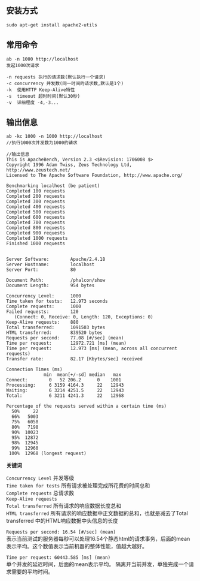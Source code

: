 ## 安装方式

	sudo apt-get install apache2-utils
	
## 常用命令

	ab -n 1000 http://localhost 
	发起1000次请求 
	
	-n requests 执行的请求数(默认执行一个请求)
	-c concurrency 并发数(同一时间的请求数,默认是1个)
	-k  使用HTTP Keep-Alive特性
	-s  timeout 超时时间(默认30秒)
	-v  详细程度 -4,-3...
	
## 输出信息

	ab -kc 1000 -n 1000 http://localhost 
	//执行1000次并发数为1000的请求

	//输出信息
	This is ApacheBench, Version 2.3 <$Revision: 1706008 $>
	Copyright 1996 Adam Twiss, Zeus Technology Ltd, http://www.zeustech.net/
	Licensed to The Apache Software Foundation, http://www.apache.org/

	Benchmarking localhost (be patient)
	Completed 100 requests
	Completed 200 requests
	Completed 300 requests
	Completed 400 requests
	Completed 500 requests
	Completed 600 requests
	Completed 700 requests
	Completed 800 requests
	Completed 900 requests
	Completed 1000 requests
	Finished 1000 requests


	Server Software:        Apache/2.4.18
	Server Hostname:        localhost
	Server Port:            80

	Document Path:          /phalcon/show
	Document Length:        954 bytes

	Concurrency Level:      1000
	Time taken for tests:   12.973 seconds
	Complete requests:      1000
	Failed requests:        120
	   (Connect: 0, Receive: 0, Length: 120, Exceptions: 0)
	Keep-Alive requests:    880
	Total transferred:      1091503 bytes
	HTML transferred:       839520 bytes
	Requests per second:    77.08 [#/sec] (mean)
	Time per request:       12972.721 [ms] (mean)
	Time per request:       12.973 [ms] (mean, across all concurrent requests)
	Transfer rate:          82.17 [Kbytes/sec] received

	Connection Times (ms)
	              min  mean[+/-sd] median   max
	Connect:        0   52 206.2      0    1001
	Processing:     6 3159 4164.3     22   12943
	Waiting:        6 3214 4251.5     22   12943
	Total:          6 3211 4241.3     22   12968

	Percentage of the requests served within a certain time (ms)
	  50%     22
	  66%   5003
	  75%   6058
	  80%   7198
	  90%  10023
	  95%  12872
	  98%  12945
	  99%  12960
	 100%  12968 (longest request)
	 
**关键词**

`Concurrency Level` 并发等级  
`Time taken for tests` 所有请求被处理完成所花费的时间总和  
`Complete requests` 总请求数  
`Keep-Alive requests`   
`Total transferred` 所有请求的响应数据长度总和  
`HTML transferred` 所有请求的响应数据中正文数据的总和，也就是减去了Total transferred 中的HTML响应数据中头信息的长度  

`Requests per second: 16.54 [#/sec] (mean)`  
表示当前测试的服务器每秒可以处理16.54个静态html的请求事务，后面的mean表示平均。这个数值表示当前机器的整体性能，值越大越好。

`Time per request: 60443.585 [ms] (mean)`  
单个并发的延迟时间，后面的mean表示平均。
隔离开当前并发，单独完成一个请求需要的平均时间。


